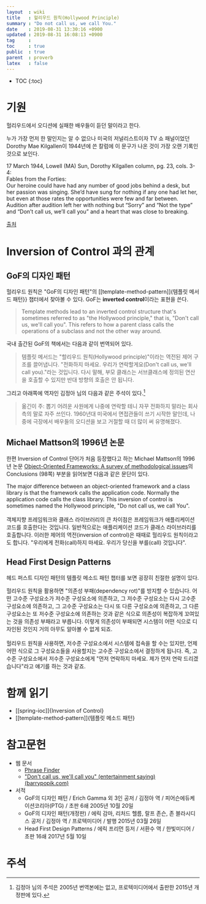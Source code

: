 ```yaml
---
layout  : wiki
title   : 헐리우드 원칙(Hollywood Principle)
summary : "Do not call us, we call You."
date    : 2019-08-31 13:30:16 +0900
updated : 2019-08-31 16:08:13 +0900
tag     : 
toc     : true
public  : true
parent  : proverb
latex   : false
---
```

* TOC
{:toc}

# 기원

헐리우드에서 오디션에 실패한 배우들이 듣던 말이라고 한다.

누가 가장 먼저 한 말인지는 알 수 없으나
미국의 저널리스트이자 TV 쇼 패널이었던 Dorothy Mae Kilgallen이 1944년에 쓴 칼럼에 이 문구가 나온 것이 가장 오랜 기록인 것으로 보인다.

>
17 March 1944, Lowell (MA) Sun, Dorothy Kilgallen column, pg. 23, cols. 3-4:  
Fables from the Forties:  
Our heroine could have had any number of good jobs behind a desk, but her passion was singing. She’d have sung for nothing if any one had let her, but even at those rates the opportunities were few and far between. Audition after audition left her with nothing but “Sorry” and “Not the type” and “Don’t call us, we’ll call you” and a heart that was close to breaking.

[출처](https://www.barrypopik.com/index.php/new_york_city/entry/dont_call_us_well_call_you/ )

# Inversion of Control 과의 관계

## GoF의 디자인 패턴

헐리우드 원칙은 "GoF의 디자인 패턴"의 [[template-method-pattern]]{템플릿 메서드 패턴}} 챕터에서 찾아볼 수 있다. GoF는 **inverted control**이라는 표현을 쓴다.

> Template methods lead to an inverted control structure that's sometimes referred to as "the Hollywood principle,"
that is, "Don't call us, we'll call you".
This refers to how a parent class calls the operations of a subclass and not the other way around.

국내 출간된 GoF의 책에서는 다음과 같이 번역되어 있다.

> 템플릿 메서드는 "할리우드 원칙(Hollywood principle)"이라는 역전된 제어 구조를 끌어냅니다.
"전화하지 마세요. 우리가 연락할게요(Don't call us, we'll call you)."라는 것입니다.
다시 말해, 부모 클래스는 서브클래스에 정의된 연산을 호출할 수 있지만 반대 방향의 호출은 안 됩니다.

그리고 아래쪽에 역자인 김정아 님의 다음과 같은 주석이 있다.[^kim]

> 옮긴이 주: 뽑기 어려운 사원에게 나중에 연락할 테니 자꾸 전화하지 말라는 회사 측의 말로 자주 쓰인다.
1960년대 미국에서 면접관들이 쓰기 시작한 말인데,
나중에 극장에서 배우들의 오디션을 보고 거절할 때 더 많이 써 유명해졌다.

## Michael Mattson의 1996년 논문

한편 Inversion of Control 단어가 처음 등장했다고 하는 Michael Mattson의 1996년 논문 [Object-Oriented Frameworks: A survey of methodological issues][o-o-framework]의 Conclusions (98쪽) 부분을 읽어보면 다음과 같은 문단이 있다.

>
The major difference between an object-oriented framework and a class library is that the framework calls the application code. Normally the application code calls the class library. This inversion of control is sometimes named the Hollywood principle, "Do not call us, we call You".  
<br/>
객체지향 프레임워크와 클래스 라이브러리의 큰 차이점은 프레임워크가 애플리케이션 코드를 호출한다는 것입니다. 일반적으로는 애플리케이션 코드가 클래스 라이브러리를 호출합니다. 이러한 제어의 역전(inversion of control)은 때때로 헐리우드 원칙이라고도 합니다. "우리에게 전화(call)하지 마세요. 우리가 당신을 부를(call) 것입니다".

## Head First Design Patterns

헤드 퍼스트 디자인 패턴의 템플릿 메소드 패턴 챕터를 보면 굉장히 친절한 설명이 있다.

>
헐리우드 원칙을 활용하면 "의존성 부패(dependency rot)"를 방지할 수 있습니다.
어떤 고수준 구성요소가 저수준 구성요소에 의존하고, 그 저수준 구성요소는 다시 고수준 구성요소에 의존하고,
그 고수준 구성요소는 다시 또 다른 구성요소에 의존하고,
그 다른 구성요소는 또 저수준 구성요소에 의존하는 것과 같은 식으로 의존성이 복잡하게 꼬여있는 것을 의존성 부패라고 부릅니다.
이렇게 의존성이 부패되면 시스템이 어떤 식으로 디자인된 것인지 거의 아무도 알아볼 수 없게 되죠.  
<br/>
헐리우드 원칙을 사용하면, 저수준 구성요소에서 시스템에 접속을 할 수는 있지만, 언제 어떤 식으로 그 구성요소들을 사용할지는 고수준 구성요소에서 결정하게 됩니다.
즉, 고수준 구성요소에서 저수준 구성요소에게 "먼저 연락하지 마세요. 제가 먼저 연락 드리겠습니다"라고 얘기를 하는 것과 같죠.

# 함께 읽기

* [[spring-ioc]]{Inversion of Control}
* [[template-method-pattern]]{템플릿 메소드 패턴}

# 참고문헌

* 웹 문서
    * [Phrase Finder](https://www.phrases.org.uk/meanings/dont-call-us.html )
    * ["Don't call us, we'll call you" (entertainment saying) (barrypopik.com)](https://www.barrypopik.com/index.php/new_york_city/entry/dont_call_us_well_call_you/ )
* 서적
    * GoF의 디자인 패턴 / Erich Gamma 외 3인 공저 / 김정아 역 / 피어슨에듀케이션코리아(PTG) / 초판 6쇄 2005년 10월 20일
    * GoF의 디자인 패턴(개정판) / 에릭 감마, 리처드 헬름, 랄프 존슨, 존 블라시디스 공저 / 김정아 역 / 프로텍미디어 / 발행 2015년 03월 26일
    * Head First Design Patterns / 에릭 프리먼 등저 / 서환수 역 / 한빛미디어 / 초판 16쇄 2017년 5월 10일

# 주석

[^kim]: 김정아 님의 주석은 2005년 번역본에는 없고, 프로텍미디어에서 출판한 2015년 개정판에 있다.

[o-o-framework]: https://www.semanticscholar.org/paper/Object-Oriented-Frameworks-%3A-A-Survey-of-Issues-Mattsson/1d13fcb7b9b2bef5e2be3728d3168588a0e55c47
